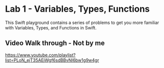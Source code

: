 # Lab 1 -  Variables, Types, Functions

This Swift playground contains a series of problems to get you more familiar with Variables, Types, and Functions in Swift.

## Video Walk through - Not by me

https://www.youtube.com/playlist?list=PLoN_ejT35AEjWgf6sdBBvNl6bw1g9w4gr
